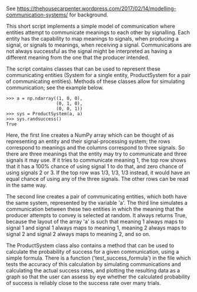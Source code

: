 See https://thehousecarpenter.wordpress.com/2017/02/14/modelling-communication-systems/ for background.

This short script implements a simple model of communication where entities attempt to communicate meanings to each other by signalling. Each entity has the capability to map meanings to signals, when producing a signal, or signals to meanings, when receiving a signal. Communications are not always successful as the signal might be interpreted as having a different meaning from the one that the producer intended.

The script contains classes that can be used to represent these communicating entities (System for a single entity, ProductSystem for a pair of communicating entities). Methods of these classes allow for simulating communication; see the example below.

~~~
>>> a = np.ndarray((1, 0, 0),
                   (0, 1, 0),
                   (0, 0, 1))
>>> sys = ProductSystem(a, a)
>>> sys.randsuccess()
True
~~~

Here, the first line creates a NumPy array which can be thought of as representing an entity and their signal-processing system; the rows correspond to meanings and the columns correspond to three signals. So there are three meanings that the entity may try to communicate and three signals it may use. If it tries to communicate meaning 1, the top row shows that it has a 100% chance of using signal 1 to do that, and zero chance of using signals 2 or 3. If the top row was 1/3, 1/3, 1/3 instead, it would have an equal chance of using any of the three signals. The other rows can be read in the same way.

The second line creates a pair of communicating entities, which both have the same system, represented by the variable 'a'. The third line simulates a communication between these two entities in which the meaning that the producer attempts to convey is selected at random. It always returns True, because the layout of the array 'a' is such that meaning 1 always maps to signal 1 and signal 1 always maps to meaning 1, meaning 2 always maps to signal 2 and signal 2 always maps to meaning 2, and so on.

The ProductSystem class also contains a method that can be used to calculate the probability of success for a given communication, using a simple formula. There is a function ('test_success_formula') in the file which tests the accuracy of this calculation by simulating communications and calculating the actual success rates, and plotting the resulting data as a graph so that the user can assess by eye whether the calculated probability of success is reliably close to the success rate over many trials.
